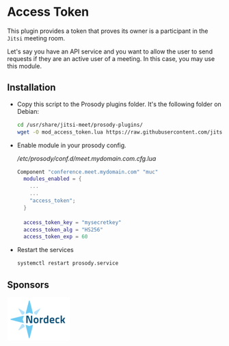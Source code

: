 # Access Token

This plugin provides a token that proves its owner is a participant in the
`Jitsi` meeting room.

Let's say you have an API service and you want to allow the user to send
requests if they are an active user of a meeting. In this case, you may use this
module.

## Installation

- Copy this script to the Prosody plugins folder. It's the following folder on
  Debian:

  ```bash
  cd /usr/share/jitsi-meet/prosody-plugins/
  wget -O mod_access_token.lua https://raw.githubusercontent.com/jitsi-contrib/prosody-plugins/main/access_token/mod_access_token.lua
  ```

- Enable module in your prosody config.

  _/etc/prosody/conf.d/meet.mydomain.com.cfg.lua_

  ```lua
  Component "conference.meet.mydomain.com" "muc"
    modules_enabled = {
      ...
      ...
      "access_token";
    }

    access_token_key = "mysecretkey"
    access_token_alg = "HS256"
    access_token_exp = 60
  ```

- Restart the services

  ```bash
  systemctl restart prosody.service
  ```

## Sponsors

[![Nordeck](/images/nordeck.png)](https://nordeck.net/)
